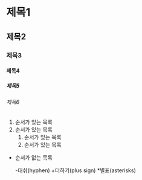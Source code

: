 # 제목1

## 제목2

### 제목3

#### 제목4

##### 제목5

###### 제목6
1. 순서가 있는 목록
2. 순서가 있는 목록
   1. 순서가 있는 목록
   2. 순서가 있는 목록

- 순서가 없는 목록

  -대쉬(hyphen)
  +더하기(plus sign)
  *별표(asterisks)
